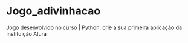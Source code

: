# Jogo_adivinhacao

Jogo desenvolvido no curso | Python: crie a sua primeira aplicação da instituição Alura
